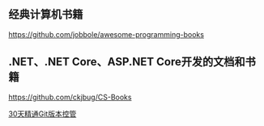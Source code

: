 ## 经典计算机书籍

https://github.com/jobbole/awesome-programming-books

## .NET、.NET Core、ASP.NET Core开发的文档和书籍

https://github.com/ckjbug/CS-Books

[30天精通Git版本控管](https://github.com/doggy8088/Learn-Git-in-30-days/blob/master/zh-tw/README.md)
